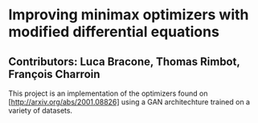 # Improving minimax optimizers with modified differential equations

## Contributors: Luca Bracone, Thomas Rimbot, François Charroin

This project is an implementation of the optimizers found on
[http://arxiv.org/abs/2001.08826] using a GAN architechture trained on a
variety of datasets.
